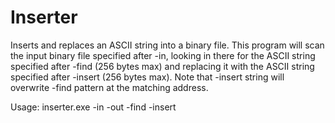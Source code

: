 # Inserter
Inserts and replaces an ASCII string into a binary file.
This program will scan the input binary file specified after -in, looking in there for the ASCII string specified after -find (256 bytes max) and replacing it with the ASCII string specified after -insert (256 bytes max).
Note that -insert string will overwrite -find pattern at the matching address.

Usage: inserter.exe -in <FILENAME> -out <FILENAME> -find <FINDPATTERN> -insert <INSERTPATTERN>
